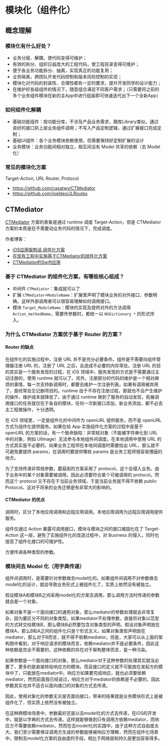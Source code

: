 # 模块化（组件化）

## 概念理解

### 模块化有什么好处？

- 业务分层、解耦，使代码变得可维护；
- 有效的拆分、组织日益庞大的工程代码，使工程目录变得可维护；
- 便于各业务功能拆分、抽离，实现真正的功能复用；
- 业务隔离，跨团队开发代码控制和版本风险控制的实现；
- 模块化对代码的封装性、合理性都有一定的要求，提升开发同学的设计能力；
- 在维护好各级组件的情况下，随意组合满足不同客户需求；（只需要将之前的多个业务组件模块在新的主App中进行组装即可快速迭代出下一个全新App）

### 如何组件化解耦

- 基础功能组件：按功能分库，不涉及产品业务需求，跟库Library类似，通过良好的接口拱上层业务组件调用；不写入产品定制逻辑，通过扩展接口完成定制；
- 基础UI组件：各个业务模块依赖使用，但需要保持好定制扩展的设计
- 业务模块：业务功能间相对独立，相互间没有 Model 共享的依赖（去 Model 化）

### 常见的模块化方案

Target-Action, URL Router, Protocol

- https://github.com/casatwy/CTMediator
- https://github.com/joeldev/JLRoutes


## CTMediator

[CTMediator](https://github.com/casatwy/CTMediator) 方案的表象是通过 runtime 调度 Target-Action，但是 CTMediator 方案的本质是在不需要动业务代码的情况下，完成调度。


作者博客：
- [iOS应用架构谈 组件化方案](https://casatwy.com/iOS-Modulization.html)
- [在现有工程中实施基于CTMediator的组件化方案](https://casatwy.com/modulization_in_action.html)
- [CTMediator的Swift应用](https://casatwy.com/CTMediator_in_Swift.html)

### 基于 CTMediator 的组件化方案，有哪些核心组成？

- 中间件 `CTMediator`：集成就可以了
- 扩展 `CTMediator+ModuleName`：扩展里声明了模块业务的对外接口，参数明确，这样外部调用者可以很容易理解如何调用接口。
- 模块 `Target_ModuleName`：模块的实现及提供对外的方法调用 `Action_methodName`，需要传参数时，都统一以 `NSDictionary *` 的形式传入。



### 为什么 CTMediator 方案优于基于 Router 的方案？

#### Router 的缺点

在组件化的实施过程中，注册 URL 并不是充分必要条件。组件是不需要向组件管理器注册 URL 的，注册了 URL 之后，会造成不必要的内存常驻。注册 URL 的目的其实是一个服务发现的过程，在 iOS 领域中，服务发现的方式是不需要通过主动注册的，使用 runtime 就可以了。另外，注册部分的代码的维护是一个相对麻烦的事情，每一次支持新调用时，都要去维护一次注册列表。如果有调用被弃用了，是经常会忘记删项目的。runtime 由于不存在注册过程，那就也不会产生维护的操作，维护成本就降低了。由于通过 runtime 做到了服务的自动发现，拓展调用接口的任务就仅在于各自的模块，任何一次新接口添加，新业务添加，都不必去主工程做操作，十分透明。

在 iOS 领域里，一定是组件化的中间件为 openURL 提供服务，而不是 openURL 方式为组件化提供服务。如果在给 App 实施组件化方案的过程中是基于 openURL 的方案的话，有一个致命缺陷：非常规对象（不能被字符串化到 URL 中的对象，例如 UIImage）无法参与本地组件间调度。在本地调用中使用 URL 的方式其实是不必要的，如果业务工程师在本地间调度时需要给出 URL，那么就不可避免要提供 params，在调用时要提供哪些 params 是业务工程师很容易懵逼的地方。

为了支持传递非常规参数，蘑菇街的方案采用了 protocol，这个会侵入业务。由于业务中的某个对象需要被调用，因此必须要符合某个可被调用的 protocol，然而这个 protocol 又不存在于当前业务领域，于是当前业务就不得不依赖 public Protocol。这对于将来的业务迁移是有非常大的影响的。

#### CTMediator 的优点

调用时，区分了本地应用调用和远程应用调用。本地应用调用为远程应用调用提供服务。

组件仅通过 Action 暴露可调用接口，模块与模块之间的接口被固化在了 Target-Action 这一层，避免了实施组件化的改造过程中，对 Business 的侵入，同时也提高了组件化接口的可维护性。

方便传递各种类型的参数。

### 模块间去 Model 化（用字典传递）

组件间调用时，是需要针对参数做去model化的。如果组件间调用不对参数做去model化的设计，就会导致业务形式上被组件化了，实质上依然没有被独立。

假设模块A和模块B之间采用model化的方案去调用，那么调用方法时传递的参数就会是一个对象。

如果对象不是一个面向接口的通用对象，那么mediator的参数处理就会非常复杂，因为要区分不同的对象类型。如果mediator不处理参数，直接将对象以范型的方式转交给模块B，那么模块B必然要包含对象类型的声明。假设对象声明放在模块A，那么B和A之间的组件化只是个形式主义。如果对象类型声明放在mediator，那么对于B而言，就不得不依赖mediator。但是，大家可以从上面的架构图中看到，对于响应请求的模块而言，依赖mediator并不是必要条件，因此这种依赖是完全不需要的，这种依赖的存在对于架构整体而言，是一种污染。

如果参数是一个面向接口的对象，那么mediator对于这种参数的处理其实就没必要了，更多的是直接转给响应方的模块。而且接口的定义就不可能放在发起方的模块中了，只能放在mediator中。响应方如果要完成响应，就也必须要依赖mediator，然而前面我已经说过，响应方对于mediator的依赖是不必要的，因此参数其实也并不适合以面向接口的对象的方式去传递。

因此，使用对象化的参数无论是否面向接口，带来的结果就是业务模块形式上是被组件化了，但实质上依然没有被独立。

在这种跨模块场景中，参数最好还是以去model化的方式去传递，在iOS的开发中，就是以字典的方式去传递。这样就能够做到只有调用方依赖mediator，而响应方不需要依赖mediator。然而在去model化的实践中，由于这种方式自由度太大，我们至少需要保证调用方生成的参数能够被响应方理解，然而在组件化场景中，限制去model化方案的自由度的手段，相比于网络层和持久层更加容易得多。
